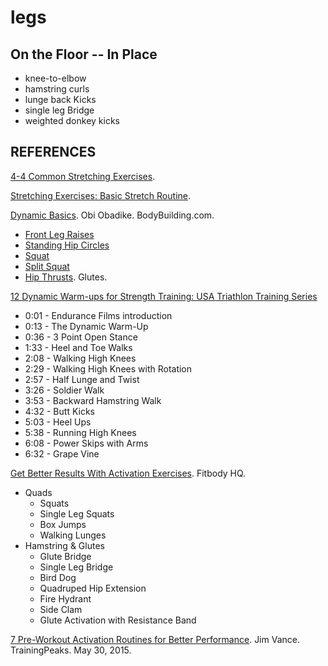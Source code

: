 legs
====


## On the Floor -- In Place

- knee-to-elbow
- hamstring curls
- lunge back Kicks
- single leg Bridge
- weighted donkey kicks

## REFERENCES

[4-4 Common Stretching Exercises](http://www.physicallytrained.com/4-4-common-stretching-exercises/).

[Stretching Exercises: Basic Stretch Routine](http://www.builtlean.com/2011/05/25/basic-stretching-exercises-routine/).

[Dynamic Basics](http://www.bodybuilding.com/fun/ask-the-ripped-dude-should-i-stretch-before-my-workouts.html). Obi Obadike. BodyBuilding.com.
- [Front Leg Raises](http://www.bodybuilding.com/exercises/detail/view/name/front-leg-raises)
- [Standing Hip Circles](http://www.bodybuilding.com/exercises/detail/view/name/standing-hip-circles)
- [Squat](http://www.bodybuilding.com/exercises/detail/view/name/bodyweight-squat)
- [Split Squat](http://www.bodybuilding.com/exercises/detail/view/name/dumbbell-lunges)
- [Hip Thrusts](http://www.bodybuilding.com/exercises/detail/view/name/barbell-hip-thrust). Glutes.

[12 Dynamic Warm-ups for Strength Training: USA Triathlon Training Series](https://www.youtube.com/watch?v=n7Pm3u8JWUw)
- 0:01 - Endurance Films introduction
- 0:13 - The Dynamic Warm-Up
- 0:36 - 3 Point Open Stance
- 1:33 - Heel and Toe Walks
- 2:08 - Walking High Knees
- 2:29 - Walking High Knees with Rotation
- 2:57 - Half Lunge and Twist 
- 3:26 - Soldier Walk
- 3:53 - Backward Hamstring Walk
- 4:32 - Butt Kicks
- 5:03 - Heel Ups
- 5:38 - Running High Knees
- 6:08 - Power Skips with Arms
- 6:32 - Grape Vine

[Get Better Results With Activation Exercises](http://www.fitbodyhq.com/fitness/get-better-results-with-activation-exercises/). Fitbody HQ.
- Quads
  - Squats
  - Single Leg Squats
  - Box Jumps
  - Walking Lunges
- Hamstring & Glutes
  - Glute Bridge
  - Single Leg Bridge
  - Bird Dog
  - Quadruped Hip Extension
  - Fire Hydrant
  - Side Clam
  - Glute Activation with Resistance Band

[7 Pre-Workout Activation Routines for Better Performance](http://home.trainingpeaks.com/blog/article/7-pre-workout-activation-routines-for-better-performance). Jim Vance. TrainingPeaks. May 30, 2015.